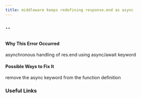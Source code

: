 ```yaml
---
title: middleware keeps redefining response.end as async
---
```


## ``

#### Why This Error Occurred

<!-- Explain why the error occurred. Ensure the description makes it clear why the warning/error exists -->

asynchronous handling of res.end using async/await keyword

#### Possible Ways to Fix It

<!-- Explain how to fix the warning/error, potentially by providing alternative approaches. Ensure this section is actionable by users -->

remove the async keyword from the function definition

### Useful Links

<!-- Add links to relevant documentation -->
